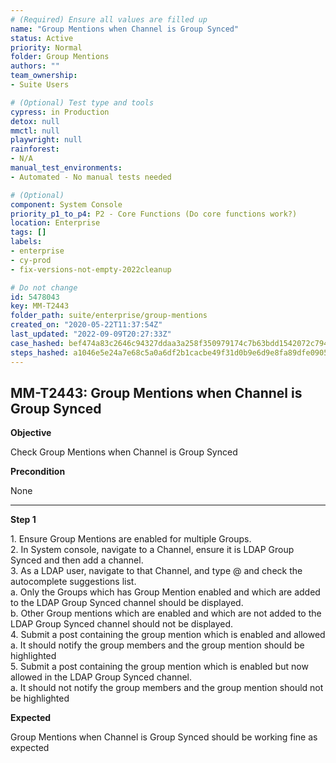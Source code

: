 ```yaml
---
# (Required) Ensure all values are filled up
name: "Group Mentions when Channel is Group Synced"
status: Active
priority: Normal
folder: Group Mentions
authors: ""
team_ownership: 
- Suite Users

# (Optional) Test type and tools
cypress: in Production
detox: null
mmctl: null
playwright: null
rainforest: 
- N/A
manual_test_environments: 
- Automated - No manual tests needed

# (Optional)
component: System Console
priority_p1_to_p4: P2 - Core Functions (Do core functions work?)
location: Enterprise
tags: []
labels: 
- enterprise
- cy-prod
- fix-versions-not-empty-2022cleanup

# Do not change
id: 5478043
key: MM-T2443
folder_path: suite/enterprise/group-mentions
created_on: "2020-05-22T11:37:54Z"
last_updated: "2022-09-09T20:27:33Z"
case_hashed: bef474a83c2646c94327ddaa3a258f350979174c7b63bdd1542072c7941d010a780da61eacd9e90360bd815a3749fe12
steps_hashed: a1046e5e24a7e68c5a0a6df2b1cacbe49f31d0b9e6d9e8fa89dfe090563b60591652fdce9be72a0002e5e900e97bca4e
---
```


## MM-T2443: Group Mentions when Channel is Group Synced

**Objective**

Check Group Mentions when Channel is Group Synced

**Precondition**

None

---

**Step 1**

1\. Ensure Group Mentions are enabled for multiple Groups.\
2\. In System console, navigate to a Channel, ensure it is LDAP Group Synced and then add a channel.\
3\. As a LDAP user, navigate to that Channel, and type @ and check the autocomplete suggestions list.\
a. Only the Groups which has Group Mention enabled and which are added to the LDAP Group Synced channel should be displayed.\
b. Other Group mentions which are enabled and which are not added to the LDAP Group Synced channel should not be displayed.\
4\. Submit a post containing the group mention which is enabled and allowed\
a. It should notify the group members and the group mention should be highlighted\
5\. Submit a post containing the group mention which is enabled but now allowed in the LDAP Group Synced channel.\
a. It should not notify the group members and the group mention should not be highlighted

**Expected**

Group Mentions when Channel is Group Synced should be working fine as expected
